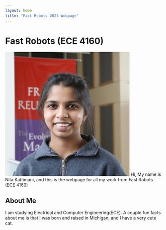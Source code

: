 ```yaml
---
layout: home
title: "Fast Robots 2025 Webpage"
---
```


# Fast Robots (ECE 4160)
![profile pic](images/Nita_headshot.jpg)
Hi, My name is Nita Kattimani, and this is the webpage for all my work from Fast Robots (ECE 4160)

## About Me
I am studying Electrical and Computer Engineering(ECE). A couple fun facts about me is that I was born and raised in Michigan, and I have a very cute cat.
